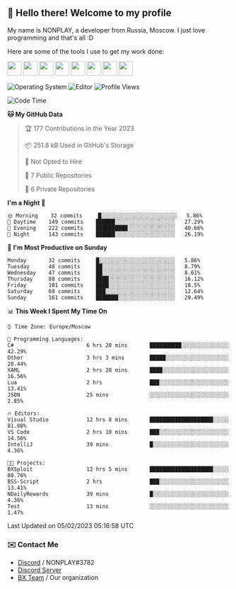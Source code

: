 ## :wave: Hello there! Welcome to my profile

My name is NONPLAY, a developer from Russia, Moscow. I just love programming and that's all :D

Here are some of the tools I use to get my work done:

<kbd><img height="32" src="https://img.icons8.com/color/2x/visual-studio-code-2019.png"></kbd>
<kbd><img height="32" src="https://img.icons8.com/color/2x/linux.png"></kbd>
<kbd><img height="32" src="https://img.icons8.com/fluent/2x/console.png"></kbd>
<kbd><img height="32" src="https://img.icons8.com/color/2x/open-source.png"></kbd>
<kbd><img height="32" src="https://img.icons8.com/color/2x/git.png"></kbd>
<kbd><img height="32" src="https://img.icons8.com/color/2x/nginx.png"></kbd>
<a href="?#gh-light-mode-only"><kbd><img height="32" src="https://img.icons8.com/metro/2x/mysql.png"></kbd></a>
<a href="?#gh-dark-mode-only"><kbd><img height="32" src="https://img.icons8.com/FFFFFF/metro/2x/mysql.png"></kbd></a>

![Operating System](https://img.shields.io/badge/OS-Windows%2010%20Pro-informational?style=for-the-badge&logo=Windows&logoColor=white&color=007ec6)
![Editor](https://img.shields.io/badge/Editor-VS%20Code-informational?style=for-the-badge&logo=Visual%20Studio%20Code&logoColor=white&color=007ec6)
![Profile Views](https://komarev.com/ghpvc/?username=NONPLAYT&color=blue&style=for-the-badge)

<!--START_SECTION:waka-->
![Code Time](http://img.shields.io/badge/Code%20Time-63%20hrs%2053%20mins-blue)

**🐱 My GitHub Data** 

> 🏆 177 Contributions in the Year 2023
 > 
> 📦 251.8 kB Used in GitHub's Storage 
 > 
> 🚫 Not Opted to Hire
 > 
> 📜 7 Public Repositories 
 > 
> 🔑 6 Private Repositories  
 > 
**I'm a Night 🦉** 

```text
🌞 Morning    32 commits     █░░░░░░░░░░░░░░░░░░░░░░░░   5.86% 
🌆 Daytime    149 commits    ██████░░░░░░░░░░░░░░░░░░░   27.29% 
🌃 Evening    222 commits    ██████████░░░░░░░░░░░░░░░   40.66% 
🌙 Night      143 commits    ██████░░░░░░░░░░░░░░░░░░░   26.19%

```
📅 **I'm Most Productive on Sunday** 

```text
Monday       32 commits     █░░░░░░░░░░░░░░░░░░░░░░░░   5.86% 
Tuesday      48 commits     ██░░░░░░░░░░░░░░░░░░░░░░░   8.79% 
Wednesday    47 commits     ██░░░░░░░░░░░░░░░░░░░░░░░   8.61% 
Thursday     88 commits     ████░░░░░░░░░░░░░░░░░░░░░   16.12% 
Friday       101 commits    ████░░░░░░░░░░░░░░░░░░░░░   18.5% 
Saturday     69 commits     ███░░░░░░░░░░░░░░░░░░░░░░   12.64% 
Sunday       161 commits    ███████░░░░░░░░░░░░░░░░░░   29.49%

```


📊 **This Week I Spent My Time On** 

```text
⌚︎ Time Zone: Europe/Moscow

💬 Programming Languages: 
C#                       6 hrs 20 mins       ██████████░░░░░░░░░░░░░░░   42.29% 
Other                    3 hrs 3 mins        █████░░░░░░░░░░░░░░░░░░░░   20.44% 
XAML                     2 hrs 28 mins       ████░░░░░░░░░░░░░░░░░░░░░   16.56% 
Lua                      2 hrs               ███░░░░░░░░░░░░░░░░░░░░░░   13.41% 
JSON                     25 mins             ░░░░░░░░░░░░░░░░░░░░░░░░░   2.85%

🔥 Editors: 
Visual Studio            12 hrs 8 mins       ████████████████████░░░░░   81.08% 
VS Code                  2 hrs 10 mins       ███░░░░░░░░░░░░░░░░░░░░░░   14.56% 
IntelliJ                 39 mins             █░░░░░░░░░░░░░░░░░░░░░░░░   4.36%

🐱‍💻 Projects: 
BXSploit                 12 hrs 5 mins       ████████████████████░░░░░   80.76% 
BSS-Script               2 hrs               ███░░░░░░░░░░░░░░░░░░░░░░   13.41% 
NDailyRewards            39 mins             █░░░░░░░░░░░░░░░░░░░░░░░░   4.36% 
Test                     13 mins             ░░░░░░░░░░░░░░░░░░░░░░░░░   1.47%

```


 Last Updated on 05/02/2023 05:16:58 UTC
<!--END_SECTION:waka-->

### ✉️ Contact Me

- [Discord](https://discord.com/users/597087584090587177) / NONPLAY#3782
- [Discord Server](https://discord.gg/p7cxhw7E2M)
- [BX Team](https://github.com/BX-Team) / Our organization
